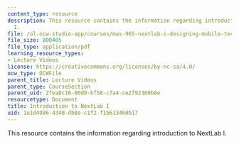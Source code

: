 ```yaml
---
content_type: resource
description: This resource contains the information regarding introduction to NextLab
  I.
file: /ol-ocw-studio-app/courses/mas-965-nextlab-i-designing-mobile-technologies-for-the-next-billion-users-fall-2008/1e1d49864348db8ec1f2f1b613460b17_MITMAS_965F08_Lec1_intro.pdf
file_size: 800405
file_type: application/pdf
learning_resource_types:
- Lecture Videos
license: https://creativecommons.org/licenses/by-nc-sa/4.0/
ocw_type: OCWFile
parent_title: Lecture Videos
parent_type: CourseSection
parent_uid: 2fea8c16-00d0-bf58-c7a4-ce2f92360b8e
resourcetype: Document
title: Introduction to NextLab I
uid: 1e1d4986-4348-db8e-c1f2-f1b613460b17
---
```

This resource contains the information regarding introduction to NextLab I.